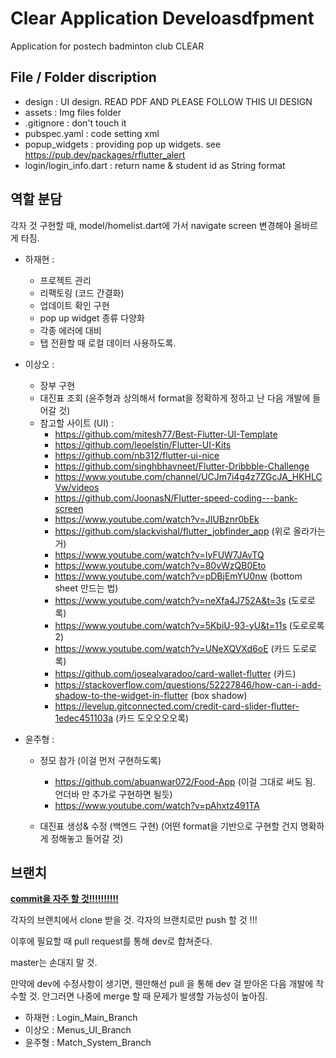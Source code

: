 # Clear Application Develoasdfpment

Application for postech badminton club CLEAR

## File / Folder discription

 - design : UI design. READ PDF AND PLEASE FOLLOW THIS UI DESIGN
 - assets : Img files folder
 - .gitignore : don't touch it
 - pubspec.yaml : code setting xml
 - popup_widgets : providing pop up widgets. see https://pub.dev/packages/rflutter_alert
 - login/login_info.dart : return name & student id as String format

## 역할 분담

각자 것 구현할 때, model/homelist.dart에 가서 navigate screen 변경해야 올바르게 타짐.

 - 하재현 :
    - 프로젝트 관리
    - 리팩토링 (코드 간결화)
    - 업데이트 확인 구현
    - pop up widget 종류 다양화
    - 각종 에러에 대비
    - 탭 전환할 때 로컬 데이터 사용하도록.

 - 이상오 :
    - 장부 구현
    - 대진표 조회 (윤주형과 상의해서 format을 정확하게 정하고 난 다음 개발에 들어갈 것)
    - 참고할 사이트 (UI) : 
      - https://github.com/mitesh77/Best-Flutter-UI-Template
      - https://github.com/leoelstin/Flutter-UI-Kits
      - https://github.com/nb312/flutter-ui-nice
      - https://github.com/singhbhavneet/Flutter-Dribbble-Challenge
      - https://www.youtube.com/channel/UCJm7i4g4z7ZGcJA_HKHLCVw/videos
      - https://github.com/JoonasN/Flutter-speed-coding---bank-screen
      - https://www.youtube.com/watch?v=JIUBznr0bEk
      - https://github.com/slackvishal/flutter_jobfinder_app (위로 올라가는거)
      - https://www.youtube.com/watch?v=IyFUW7JAvTQ
      - https://www.youtube.com/watch?v=80vWzQB0Eto
      - https://www.youtube.com/watch?v=pDBjEmYU0nw (bottom sheet 만드는 법)
      - https://www.youtube.com/watch?v=neXfa4J752A&t=3s (도로로록)
      - https://www.youtube.com/watch?v=5KbiU-93-yU&t=11s (도로로록 2)
      - https://www.youtube.com/watch?v=UNeXQVXd6oE (카드 도로로록)
      - https://github.com/josealvaradoo/card-wallet-flutter (카드)
      - https://stackoverflow.com/questions/52227846/how-can-i-add-shadow-to-the-widget-in-flutter (box shadow)
      - https://levelup.gitconnected.com/credit-card-slider-flutter-1edec451103a (카드 도오오오오록)
     
        
 - 윤주형 :
    - 정모 참가 (이걸 먼저 구현하도록)
      - https://github.com/abuanwar072/Food-App (이걸 그대로 써도 됨. 언더바 만 추가로 구현하면 될듯)
      - https://www.youtube.com/watch?v=pAhxtz491TA
      
    - 대진표 생성& 수정 (백엔드 구현) (어떤 format을 기반으로 구현할 건지 명확하게 정해놓고 들어갈 것)

## 브랜치

<u>__commit을 자주 할 것!!!!!!!!!!__</u>

각자의 브랜치에서 clone 받을 것.
각자의 브랜치로만 push 할 것 !!!

이후에 필요할 때 pull request를 통해 dev로 합쳐준다.

master는 손대지 말 것.

만약에 dev에 수정사항이 생기면, 웬만해선 pull 을 통해 dev 걸 받아온 다음 개발에 착수할 것. 안그러면 나중에 merge 할 때 문제가 발생할 가능성이 높아짐.

 - 하재현 : Login_Main_Branch
 - 이상오 : Menus_UI_Branch
 - 윤주형 : Match_System_Branch
